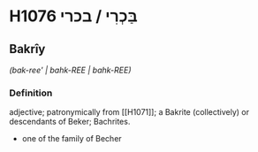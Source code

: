 # H1076 בַּכְרִי / בכרי

## Bakrîy

_(bak-ree' | bahk-REE | bahk-REE)_

### Definition

adjective; patronymically from [[H1071]]; a Bakrite (collectively) or descendants of Beker; Bachrites.

- one of the family of Becher
